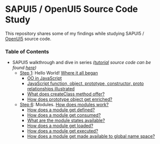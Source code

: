 SAPUI5 / OpenUI5 Source Code Study
======================================

This repository shares some of my findings while studying SAPUI5 / [OpenUI5](https://github.com/SAP/openui5) source code.

### Table of Contents

- SAPUI5 walkthrough and dive in series *([tutorial](https://sapui5.hana.ondemand.com/sdk/#docs/guide/3da5f4be63264db99f2e5b04c5e853db.html) source code can be found [here](https://github.com/j1wu/sapui5-walkthrough))*
	- [Step 1](https://sapui5.netweaver.ondemand.com/sdk/docs/guide/2680aa9b16c14a00b01261d04babbb39.html): Hello World! [Where it all began](walkthrough-dive-in/step1.md)
		- [OO in JavaScript](walkthrough-dive-in/step1.md#oo-in-javascript)
		- [JavaScript function, object, prototype, constructor, proto relationships illustrated](walkthrough-dive-in/step1.md#javascript-function-object-prototype-constructor-proto-relationships-illustrated)
		- [What does createClass method offer?](walkthrough-dive-in/step1.md#what-does-createclass-method-offer)
		- [How does prototype object get enriched?](walkthrough-dive-in/step1.md#how-does-prototype-object-get-enriched)
	- [Step 6](https://sapui5.netweaver.ondemand.com/sdk/docs/guide/f665d0de4dba405f9af4294de824b03b.html): Modules. [How does modules work?](walkthrough-dive-in/step6.md)
		- [How does a module get defined?](walkthrough-dive-in/step6.md#how-does-a-module-get-defined)
		- [How does a module get consumed?](walkthrough-dive-in/step6.md#how-does-a-module-get-consumed)
		- [What are the module states available?](walkthrough-dive-in/step6.md#what-are-the-module-states-available)
		- [How does a module get loaded?](walkthrough-dive-in/step6.md#how-does-a-module-get-loaded)
		- [How does a module get executed?](walkthrough-dive-in/step6.md#how-does-a-module-get-executed)
		- [How does a module get made available to global name space?](walkthrough-dive-in/step6.md#how-does-a-module-get-made-available-to-global-name-space)
